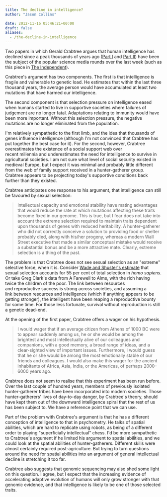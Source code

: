 ```yaml
---
title: The decline in intelligence?
author: "Jason Collins"

date: 2012-11-16 05:46:21+00:00
draft: false
aliases:
  - /the-decline-in-intelligence
---
```


Two papers in which Gerald Crabtree argues that human intelligence has declined since a peak thousands of years ago ([Part I](http://www.sciencedirect.com/science/article/pii/S0168952512001588) and [Part II](http://www.sciencedirect.com/science/article/pii/S016895251200159X)) have been the subject of the popular science media rounds over the last week (such as this piece in [The Independent](http://www.independent.co.uk/news/science/human-intelligence-peaked-thousands-of-years-ago-and-weve-been-on-an-intellectual-and-emotional-decline-ever-since-8307101.html)).

Crabtree's argument has two components. The first is that intelligence is fragile and vulnerable to genetic load. He estimates that within the last three thousand years, the average person would have accumulated at least two mutations that have harmed our intelligence.

The second component is that selection pressure on intelligence eased when humans started to live in supportive societies where failures of judgement are no longer fatal. Adaptations relating to immunity would have been more important. Without this selection pressure, the negative mutations are no longer eliminated from the population.

I'm relatively sympathetic to the first limb, and the idea that thousands of genes influence intelligence (although I'm not convinced that Crabtree has put together the best case for it). For the second, however, Crabtree overestimates the existence of a social support web over recent millennia and underestimates the need for intelligence to survive in agricultural societies. I am not sure what level of social security existed in medieval Europe, but I expect it was minimal and probably little different from the web of family support received in a hunter-gatherer group. Crabtree appears to be projecting today's supportive conditions back further than they existed.

Crabtree anticipates one response to his argument, that intelligence can still be favoured by sexual selection:

>Intellectual capacity and emotional stability have mating advantages that would reduce the rate at which mutations affecting these traits become fixed in our genome. This is true, but I fear does not take into account the extreme selection required to maintain traits dependent upon thousands of genes with reduced heritability. A hunter–gatherer who did not correctly conceive a solution to providing food or shelter probably died, along with his/her progeny, whereas a modern Wall Street executive that made a similar conceptual mistake would receive a substantial bonus and be a more attractive mate. Clearly, extreme selection is a thing of the past.

The problem is that Crabtree does not see sexual selection as an "extreme" selective force, when it is. Consider [Wade and Shuster's estimate](http://onlinelibrary.wiley.com/doi/10.1111/j.0014-3820.2004.tb01741.x/abstract) that sexual selection accounts for 55 per cent of total selection in _homo sapiens_. Or take Greg Clark's data from A Farewell to Alms, with the rich having twice the children of the poor. The link between resources and reproductive success is strong across societies, and assuming a link between resources and intelligence (which if anything appears to be getting stronger), the intelligent have been reaping a reproductive bounty for some time. For those less fortunate, survival without reproduction is still a genetic dead-end.

At the opening of the first paper, Crabtree offers a wager on his hypothesis.

>I would wager that if an average citizen from Athens of 1000 BC were to appear suddenly among us, he or she would be among the brightest and most intellectually alive of our colleagues and companions, with a good memory, a broad range of ideas, and a clear-sighted view of important issues. Furthermore, I would guess that he or she would be among the most emotionally stable of our friends and colleagues. I would also make this wager for the ancient inhabitants of Africa, Asia, India, or the Americas, of perhaps 2000–6000 years ago.

Crabtree does not seem to realise that this experiment has been run before. Over the last couple of hundred years, members of previously isolated hunter-gatherer tribes have been incorporated into modern societies. Those hunter-gatherers' lives of day-to-day danger, by Crabtree's theory, should have kept them out of the downward intelligence spiral that the rest of us has been subject to. We have a reference point that we can use.

Part of the problem with Crabtree's argument is that he has a different conception of intelligence to that in psychometry. He talks of spatial abilities, which are hard to replicate using robots, as being of a different order to playing "superficially intellectual" chess. I'd be more sympathetic to Crabtree's argument if he limited his argument to spatial abilities, and we could look at the spatial abilities of hunter-gatherers. Different skills were almost certainly required post-agriculture. But trying to turn questions around the need for spatial abilities into an argument of general intellectual decline is stretching it too far.

Crabtree also suggests that genomic sequencing may also shed some light on this question. I agree, but I expect that the increasing evidence of accelerating adaptive evolution of humans will only grow stronger with that genomic evidence, and that intelligence is likely to be one of those selected traits.
